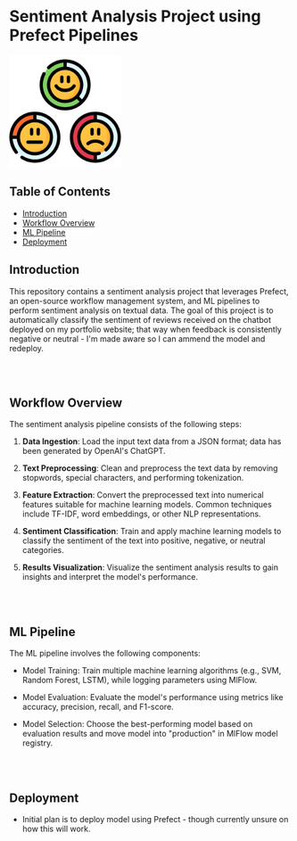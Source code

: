# Sentiment Analysis Project using Prefect Pipelines

<img src="./graphics/sentiments.png" alt="drawing" width="200" height="200"/>

## Table of Contents

- [Introduction](#introduction)
- [Workflow Overview](#workflow-overview)
- [ML Pipeline](#ml-pipeline)
- [Deployment](#deployment)

## Introduction

This repository contains a sentiment analysis project that leverages Prefect, an open-source workflow management system, and ML pipelines to perform sentiment analysis on textual data. The goal of this project is to automatically classify the sentiment of reviews received on the chatbot deployed on my portfolio website; that way when feedback is consistently negative or neutral - I'm made aware so I can ammend the model and redeploy. 

 <br/>
 
 <br/>

## Workflow Overview

The sentiment analysis pipeline consists of the following steps:

1. **Data Ingestion**: Load the input text data from a JSON format; data has been generated by OpenAI's ChatGPT. 

2. **Text Preprocessing**: Clean and preprocess the text data by removing stopwords, special characters, and performing tokenization.

3. **Feature Extraction**: Convert the preprocessed text into numerical features suitable for machine learning models. Common techniques include TF-IDF, word embeddings, or other NLP representations.

4. **Sentiment Classification**: Train and apply machine learning models to classify the sentiment of the text into positive, negative, or neutral categories.

5. **Results Visualization**: Visualize the sentiment analysis results to gain insights and interpret the model's performance.

 <br/>
 
 <br/>

## ML Pipeline

The ML pipeline involves the following components:

- Model Training: Train multiple machine learning algorithms (e.g., SVM, Random Forest, LSTM), while logging parameters using MlFlow. 

- Model Evaluation: Evaluate the model's performance using metrics like accuracy, precision, recall, and F1-score.

- Model Selection: Choose the best-performing model based on evaluation results and move model into "production" in MlFlow model registry. 

 <br/>
 
 <br/>

## Deployment 

- Initial plan is to deploy model using Prefect - though currently unsure on how this will work. 
